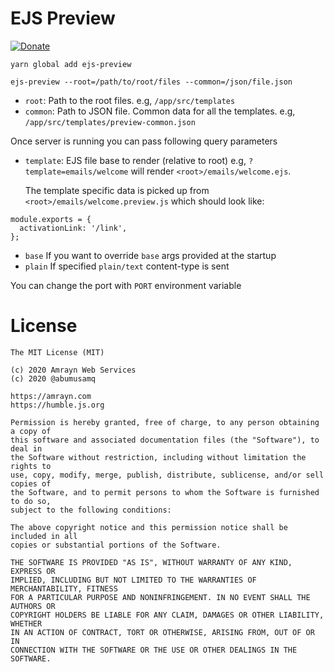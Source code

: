 # EJS Preview

[![Donate](https://amrayn.github.io/donate.png?v2)](https://amrayn.com/donate)

```
yarn global add ejs-preview
```

```
ejs-preview --root=/path/to/root/files --common=/json/file.json
```

* `root`: Path to the root files. e.g, `/app/src/templates`
* `common`: Path to JSON file. Common data for all the templates. e.g, `/app/src/templates/preview-common.json`

Once server is running you can pass following query parameters

* `template`: EJS file base to render (relative to root) e.g, `?template=emails/welcome` will render `<root>/emails/welcome.ejs`.

  The template specific data is picked up from `<root>/emails/welcome.preview.js` which should look like:

```
module.exports = {
  activationLink: '/link',
};
```
* `base` If you want to override `base` args provided at the startup
* `plain` If specified `plain/text` content-type is sent

You can change the port with `PORT` environment variable


# License
```
The MIT License (MIT)

(c) 2020 Amrayn Web Services
(c) 2020 @abumusamq

https://amrayn.com
https://humble.js.org

Permission is hereby granted, free of charge, to any person obtaining a copy of
this software and associated documentation files (the "Software"), to deal in
the Software without restriction, including without limitation the rights to
use, copy, modify, merge, publish, distribute, sublicense, and/or sell copies of
the Software, and to permit persons to whom the Software is furnished to do so,
subject to the following conditions:

The above copyright notice and this permission notice shall be included in all
copies or substantial portions of the Software.

THE SOFTWARE IS PROVIDED "AS IS", WITHOUT WARRANTY OF ANY KIND, EXPRESS OR
IMPLIED, INCLUDING BUT NOT LIMITED TO THE WARRANTIES OF MERCHANTABILITY, FITNESS
FOR A PARTICULAR PURPOSE AND NONINFRINGEMENT. IN NO EVENT SHALL THE AUTHORS OR
COPYRIGHT HOLDERS BE LIABLE FOR ANY CLAIM, DAMAGES OR OTHER LIABILITY, WHETHER
IN AN ACTION OF CONTRACT, TORT OR OTHERWISE, ARISING FROM, OUT OF OR IN
CONNECTION WITH THE SOFTWARE OR THE USE OR OTHER DEALINGS IN THE SOFTWARE.
```
